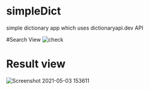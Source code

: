 # simpleDict
simple dictionary app which uses dictionaryapi.dev API

#Search View
![check](https://user-images.githubusercontent.com/54360982/116883073-77e20280-ac25-11eb-8eaa-7083f92bcec1.png)

# Result view
![Screenshot 2021-05-03 153611](https://user-images.githubusercontent.com/54360982/116882968-58e37080-ac25-11eb-9aae-f9976a36078f.png)
